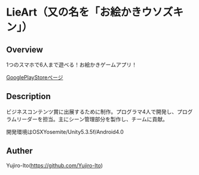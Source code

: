 # LieArt（又の名を「お絵かきウソズキン」）

## Overview
1つのスマホで6人まで遊べる！お絵かきゲームアプリ！

[GooglePlayStoreページ](https://play.google.com/store/apps/details?id=com.FITJC.ProductName)

## Description
ビジネスコンテンツ賞に出展するために制作。プログラマ4人で開発し、プログラムリーダーを担当。主にシーン管理部分を製作し、チームに貢献。

開発環境はOSXYosemite/Unity5.3.5f/Android4.0

## Auther
Yujiro-Ito(https://github.com/Yujiro-Ito)
